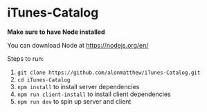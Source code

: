 # iTunes-Catalog

**Make sure to have Node installed**

You can download Node at https://nodejs.org/en/

Steps to run:
1. `git clone https://github.com/alonmatthew/iTunes-Catalog.git`
2. `cd iTunes-Catalog`
2. `npm install` to install server dependencies
3. `npm run client-install` to install client dependencies
4. `npm run dev` to spin up server and client
